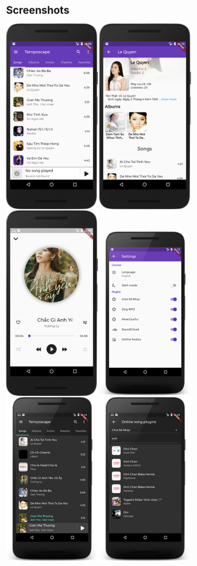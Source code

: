 # Screenshots
<p float="left">
    <img src="screenshots/songs_tab.png" width="250"/>
    <img src="screenshots/artist_screen.png" width="250"/>
    <img src="screenshots/main_player.png" width="250"/>
    <img src="screenshots/settings_screen.png" width="250"/>
    <img src="screenshots/songs_tab_dark.png" width="250"/>
    <img src="screenshots/online_search_dark.png" width="250"/>
</p>